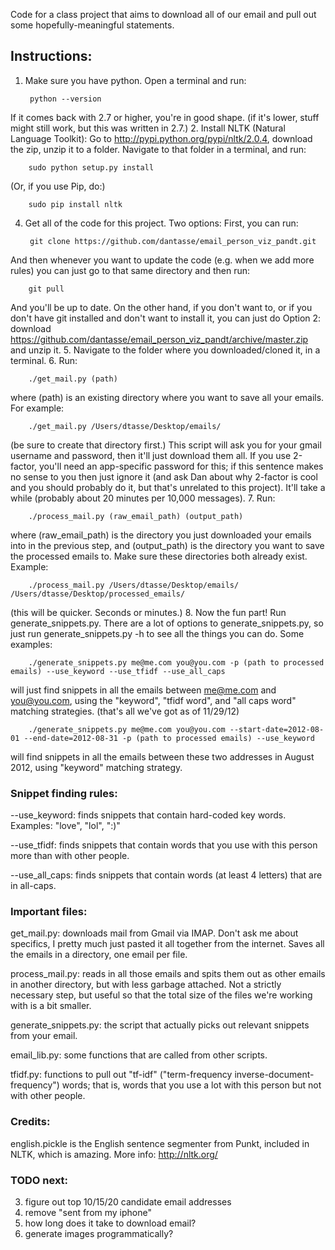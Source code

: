 Code for a class project that aims to download all of our email and pull out
some hopefully-meaningful statements.

## Instructions:
1. Make sure you have python. Open a terminal and run:

        python --version
If it comes back with 2.7 or higher, you're in good shape. (if it's lower, stuff might still work, but this was written in 2.7.)
2. Install NLTK (Natural Language Toolkit): Go to <http://pypi.python.org/pypi/nltk/2.0.4>, download the zip, unzip it to a folder. Navigate to that folder in a terminal, and run:

        sudo python setup.py install
(Or, if you use Pip, do:)

        sudo pip install nltk
<!--3. Get the Punkt tokenizer; this is the bit that can split text into sentences neatly. To do so, at a terminal:

        python
        import nltk
        nltk.download()
Now you'll see a window pop up; navigate to "Models" then select Punkt and download.-->
4. Get all of the code for this project. Two options: First, you can run:

        git clone https://github.com/dantasse/email_person_viz_pandt.git
And then whenever you want to update the code (e.g. when we add more rules) you can just go to that same directory and then run:
 
        git pull
And you'll be up to date. On the other hand, if you don't want to, or if you don't have git installed and don't want to install it, you can just do Option 2: download <https://github.com/dantasse/email_person_viz_pandt/archive/master.zip> and unzip it.
5. Navigate to the folder where you downloaded/cloned it, in a terminal.
6. Run:

        ./get_mail.py (path)
where (path) is an existing directory where you want to save all your emails. For example:

        ./get_mail.py /Users/dtasse/Desktop/emails/
(be sure to create that directory first.) This script will ask you for your gmail username and password, then it'll just download them all. If you use 2-factor, you'll need an app-specific password for this; if this sentence makes no sense to you then just ignore it (and ask Dan about why 2-factor is cool and you should probably do it, but that's unrelated to this project). It'll take a while (probably about 20 minutes per 10,000 messages).
7. Run:

        ./process_mail.py (raw_email_path) (output_path)
where (raw\_email\_path) is the directory you just downloaded your emails into in the previous step, and (output\_path) is the directory you want to save the processed emails to. Make sure these directories both already exist. Example:

        ./process_mail.py /Users/dtasse/Desktop/emails/ /Users/dtasse/Desktop/processed_emails/
(this will be quicker. Seconds or minutes.)
8. Now the fun part! Run generate\_snippets.py. There are a lot of options to generate\_snippets.py, so just run generate\_snippets.py -h to see all the things you can do. Some examples:

        ./generate_snippets.py me@me.com you@you.com -p (path to processed emails) --use_keyword --use_tfidf --use_all_caps
will just find snippets in all the emails between me@me.com and you@you.com, using the "keyword", "tfidf word", and "all caps word" matching strategies. (that's all we've got as of 11/29/12) 

        ./generate_snippets.py me@me.com you@you.com --start-date=2012-08-01 --end-date=2012-08-31 -p (path to processed emails) --use_keyword
will find snippets in all the emails between these two addresses in August 2012, using "keyword" matching strategy.

### Snippet finding rules:

--use\_keyword: finds snippets that contain hard-coded key words. Examples: "love", "lol", ":)"

--use\_tfidf: finds snippets that contain words that you use with this person more than with other people.

--use\_all\_caps: finds snippets that contain words (at least 4 letters) that are in all-caps.

### Important files: 

get\_mail.py: downloads mail from Gmail via IMAP. Don't ask me
about specifics, I pretty much just pasted it all together from the internet.
Saves all the emails in a directory, one email per file.

process\_mail.py: reads in all those emails and spits them out
as other emails in another directory, but with less garbage attached. Not a
strictly necessary step, but useful so that the total size of the files we're
working with is a bit smaller.

generate\_snippets.py: the script that actually picks out relevant snippets
from your email.

email\_lib.py: some functions that are called from other scripts.

tfidf.py: functions to pull out "tf-idf" ("term-frequency inverse-document-frequency") words; that is, words that you use a lot with this person but not with other people.

### Credits:
english.pickle is the English sentence segmenter from Punkt, included in NLTK,
which is amazing. More info: <http://nltk.org/>

### TODO next:
3. figure out top 10/15/20 candidate email addresses
1. remove "sent from my iphone"
4. how long does it take to download email?
2. generate images programmatically?

